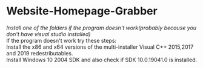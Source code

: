 # Website-Homepage-Grabber
*Install one of the folders if the program doesn't work(probably because you don't have visual studio installed)*\
If the program doesn't work try these steps:\
Install the x86 and x64 versions of the multi-installer Visual C++ 2015,2017 and 2019 redestributables.\
Install Windows 10 2004 SDK and also check if SDK 10.0.19041.0 is installed.

